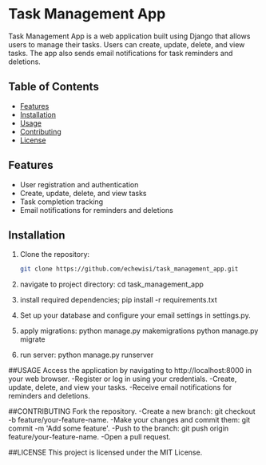 # Task Management App



Task Management App is a web application built using Django that allows users to manage their tasks. Users can create, update, delete, and view tasks. The app also sends email notifications for task reminders and deletions.

## Table of Contents

- [Features](#features)
- [Installation](#installation)
- [Usage](#usage)
- [Contributing](#contributing)
- [License](#license)

## Features

- User registration and authentication
- Create, update, delete, and view tasks
- Task completion tracking
- Email notifications for reminders and deletions

## Installation

1. Clone the repository:

   ```bash
   git clone https://github.com/echewisi/task_management_app.git
   
2. navigate to project directory:
  cd task_management_app

3. install required dependencies;
     pip install -r requirements.txt
   
4.  Set up your database and configure your email settings in settings.py.

5.  apply migrations:
    python manage.py makemigrations
     python manage.py migrate
    
6. run server:
    python manage.py runserver


##USAGE
Access the application by navigating to http://localhost:8000 in your web browser.
-Register or log in using your credentials.
-Create, update, delete, and view your tasks.
-Receive email notifications for reminders and deletions.

##CONTRIBUTING
Fork the repository.
-Create a new branch: git checkout -b feature/your-feature-name.
-Make your changes and commit them: git commit -m 'Add some feature'.
-Push to the branch: git push origin feature/your-feature-name.
-Open a pull request.

##LICENSE
This project is licensed under the MIT License.
   
    
